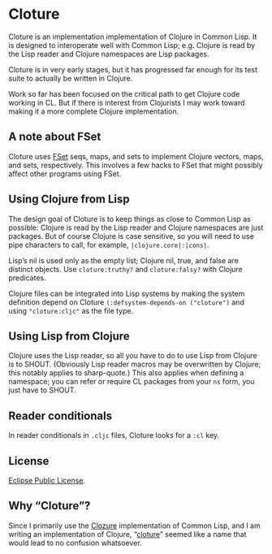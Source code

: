 # Cloture

Cloture is an implementation implementation of Clojure in Common Lisp. It is designed to interoperate well with Common Lisp; e.g. Clojure is read by the Lisp reader and Clojure namespaces are Lisp packages.

Cloture is in very early stages, but it has progressed far enough for its test suite to actually be written in Clojure.

Work so far has been focused on the critical path to get Clojure code working in CL. But if there is interest from Clojurists I may work toward making it a more complete Clojure implementation.

## A note about FSet

Cloture uses [FSet][] seqs, maps, and sets to implement Clojure vectors, maps, and sets, respectively. This involves a few hacks to FSet that might possibly affect other programs using FSet.

## Using Clojure from Lisp

The design goal of Cloture is to keep things as close to Common Lisp as possible: Clojure is read by the Lisp reader and Clojure namespaces are just packages. But of course Clojure is case sensitive, so you will need to use pipe characters to call, for example, `|clojure.core|:|cons|`.

Lisp’s nil is used only as the empty list; Clojure nil, true, and false are distinct objects. Use `cloture:truthy?` and `cloture:falsy?` with Clojure predicates.

Clojure files can be integrated into Lisp systems by making the system definition depend on Cloture `(:defsystem-depends-on ("cloture")` and using `"cloture:cljc"` as the file type.

## Using Lisp from Clojure

Clojure uses the Lisp reader, so all you have to do to use Lisp from Clojure is to SHOUT. (Obviously Lisp reader macros may be overwritten by Clojure; this notably applies to sharp-quote.) This also applies when defining a namespace; you can refer or require CL packages from your `ns` form, you just have to SHOUT.

## Reader conditionals

In reader conditionals in `.cljc` files, Cloture looks for a `:cl` key.

## License

[Eclipse Public License][EPL].

## Why “Cloture”?

Since I primarily use the [Clozure][] implementation of Common Lisp, and I am writing an implementation of Clojure, “[cloture][]” seemed like a name that would lead to no confusion whatsoever.

[Clozure]: https://ccl.clozure.com/docs/ccl.html
[cloture]: https://en.wikipedia.org/wiki/Cloture
[EPL]: https://opensource.org/licenses/EPL-1.0
[ClojureScript]: https://clojurescript.org/
[FSet]: https://github.com/slburson/fset
